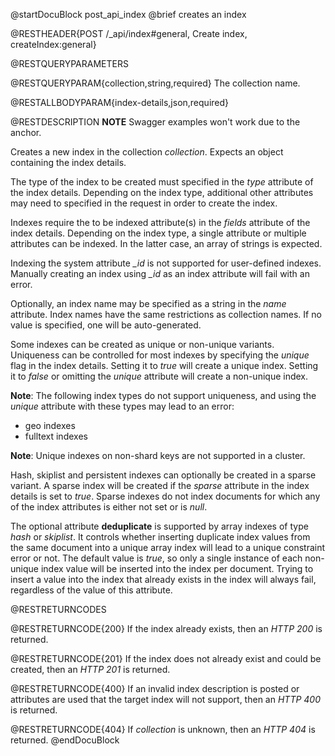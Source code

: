 
@startDocuBlock post_api_index
@brief creates an index

@RESTHEADER{POST /_api/index#general, Create index, createIndex:general}

@RESTQUERYPARAMETERS

@RESTQUERYPARAM{collection,string,required}
The collection name.

@RESTALLBODYPARAM{index-details,json,required}

@RESTDESCRIPTION
**NOTE** Swagger examples won't work due to the anchor.

Creates a new index in the collection *collection*. Expects
an object containing the index details.

The type of the index to be created must specified in the *type*
attribute of the index details. Depending on the index type, additional
other attributes may need to specified in the request in order to create
the index.

Indexes require the to be indexed attribute(s) in the *fields* attribute
of the index details. Depending on the index type, a single attribute or
multiple attributes can be indexed. In the latter case, an array of
strings is expected.

Indexing the system attribute *_id* is not supported for user-defined indexes.
Manually creating an index using *_id* as an index attribute will fail with
an error.

Optionally, an index name may be specified as a string in the *name* attribute.
Index names have the same restrictions as collection names. If no value is
specified, one will be auto-generated.

Some indexes can be created as unique or non-unique variants. Uniqueness
can be controlled for most indexes by specifying the *unique* flag in the
index details. Setting it to *true* will create a unique index.
Setting it to *false* or omitting the *unique* attribute will
create a non-unique index.

**Note**: The following index types do not support uniqueness, and using
the *unique* attribute with these types may lead to an error:

- geo indexes
- fulltext indexes

**Note**: Unique indexes on non-shard keys are not supported in a
cluster.

Hash, skiplist and persistent indexes can optionally be created in a sparse
variant. A sparse index will be created if the *sparse* attribute in
the index details is set to *true*. Sparse indexes do not index documents
for which any of the index attributes is either not set or is *null*.

The optional attribute **deduplicate** is supported by array indexes of
type *hash* or *skiplist*. It controls whether inserting duplicate index values
from the same document into a unique array index will lead to a unique constraint
error or not. The default value is *true*, so only a single instance of each
non-unique index value will be inserted into the index per document. Trying to
insert a value into the index that already exists in the index will always fail,
regardless of the value of this attribute.

@RESTRETURNCODES

@RESTRETURNCODE{200}
If the index already exists, then an *HTTP 200* is returned.

@RESTRETURNCODE{201}
If the index does not already exist and could be created, then an *HTTP 201*
is returned.

@RESTRETURNCODE{400}
If an invalid index description is posted or attributes are used that the
target index will not support, then an *HTTP 400* is returned.

@RESTRETURNCODE{404}
If *collection* is unknown, then an *HTTP 404* is returned.
@endDocuBlock
